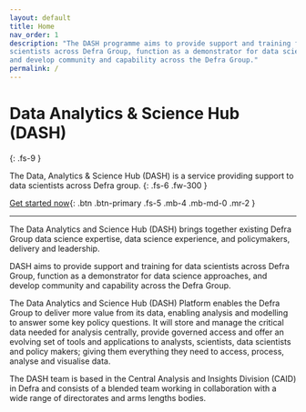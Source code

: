 ```yaml
---
layout: default
title: Home
nav_order: 1
description: "The DASH programme aims to provide support and training for data 
scientists across Defra Group, function as a demonstrator for data science approaches, 
and develop community and capability across the Defra Group."
permalink: /
---
```


# Data Analytics & Science Hub (DASH)
{: .fs-9 }

The Data, Analytics & Science Hub (DASH) is a service providing support to data 
scientists across Defra group.
{: .fs-6 .fw-300 }

[Get started now](/get-started){: .btn .btn-primary .fs-5 .mb-4 .mb-md-0 .mr-2 }

---

The Data Analytics and Science Hub (DASH) brings together existing 
Defra Group data science expertise, data science experience, and policymakers, 
delivery and leadership.

DASH aims to provide support and training for data scientists across Defra Group, 
function as a demonstrator for data science approaches, and develop community and 
capability across the Defra Group.

The Data Analytics and Science Hub (DASH) Platform enables the Defra Group to 
deliver more value from its data, enabling analysis and modelling to answer some 
key policy questions. It will store and manage the critical data needed for analysis 
centrally, provide governed access and offer an evolving set of tools and applications 
to analysts, scientists, data scientists and policy makers; giving them everything 
they need to access, process, analyse and visualise data.

The DASH team is based in the Central Analysis and Insights Division (CAID) in 
Defra and consists of a blended team working in collaboration with a wide range 
of directorates and arms lengths bodies. 